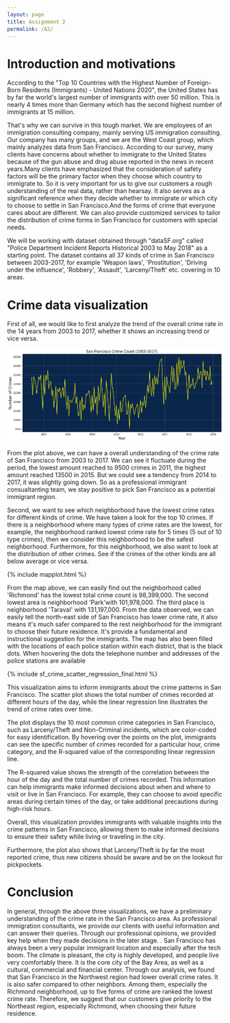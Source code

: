 ```yaml
---
layout: page
title: Assignment 2
permalink: /A2/
---
```


# Introduction and motivations

According to the "Top 10 Countries with the Highest Number of Foreign-Born Residents (Immigrants) - United Nations 2020", the United States has by far the world's largest number of immigrants with over 50 million. This is nearly 4 times more than Germany which has the second highest number of immigrants at 15 million. 

That's why we can survive in this tough market. We are employees of an immigration consulting company, mainly serving US immigration consulting. Our company has many groups, and we are the West Coast group, which mainly analyzes data from San Francisco. According to our survey, many clients have concerns about whether to immigrate to the United States because of the gun abuse and drug abuse reported in the news in recent years.Many clients have emphasized that the consideration of safety factors will be the primary factor when they choose which country to immigrate to. So it is very important for us to give our customers a rough understanding of the real data, rather than hearsay. It also serves as a significant reference when they decide whether to immigrate or which city to choose to settle in San Francisco.And the forms of crime that everyone cares about are different. We can also provide customized services to tailor the distribution of crime forms in San Francisco for customers with special needs.

We will be working with dataset obtained through "dataSF.org" called "Police Department Incident Reports Historical 2003 to May 2018" as a starting point. The dataset contains all 37 kinds of crime in San Francisco between 2003-2017, for example 'Weapon laws', 'Prostitution', 'Driving under the influence', 'Robbery', 'Assault', 'Larceny/Theft' etc. covering in 10 areas. 


# Crime data visualization

First of all, we would like to first analyze the trend of the overall crime rate in the 14 years from 2003 to 2017, whether it shows an increasing trend or vice versa.

![Book logo](/docs/assets/timeseries.png)

From the plot above, we can have a overall understanding of the crime rate of San Francisco from 2003 to 2017. We can see it fluctuate during the period, the lowest amount reached to 9500 crimes in 2011, the highest amount reached 13500 in 2015. But we could see a tendency from 2014 to 2017, it was slightly going down. So as a professional immigrant consualtanting team, we stay positive to pick San Francisco as a potential immigrant region.


Second, we want to see which neighborhood have the lowest crime rates for different kinds of crime. We have taken a look for the top 10 crimes. If there is a neighborhood where many types of crime rates are the lowest, for example, the neighborhood ranked lowest crime rate for 5 times (5 out of 10 type crimes), then we consider this neighborhood to be the safest neighborhood. Furthermore, for this neighborhood, we also want to look at the distribution of other crimes. See if the crimes of the other kinds are all below average or vice versa.

{% include mapplot.html %}

From the map above, we can easily find out the neighborhood called 'Richmond' has the lowest total crime count is 98,399,000. The second lowest area is neighborhood 'Park'with 101,978,000. The third place is neighborhood 'Taraval' with 131,197,000. From the data observed, we can easily tell the north-east side of San Francisco has lower crime rate, it also means it's much safer compared to the rest neighborhood for the immigrant to choose their future residence. It's provide a fundamental and instructional suggestion for the immigrants. The map has also been filled with the locations of each police station within each district, that is the black dots. When hoovering the dots the telephone number and addresses of the police stations are available


{% include sf_crime_scatter_regression_final.html %}


This visualization aims to inform immigrants about the crime patterns in San Francisco. The scatter plot shows the total number of crimes recorded at different hours of the day, while the linear regression line illustrates the trend of crime rates over time.

The plot displays the 10 most common crime categories in San Francisco, such as Larceny/Theft and Non-Criminal incidents, which are color-coded for easy identification. By hovering over the points on the plot, immigrants can see the specific number of crimes recorded for a particular hour, crime category, and the R-squared value of the corresponding linear regression line.

The R-squared value shows the strength of the correlation between the hour of the day and the total number of crimes recorded. This information can help immigrants make informed decisions about when and where to visit or live in San Francisco. For example, they can choose to avoid specific areas during certain times of the day, or take additional precautions during high-risk hours.

Overall, this visualization provides immigrants with valuable insights into the crime patterns in San Francisco, allowing them to make informed decisions to ensure their safety while living or traveling in the city.

Furthermore, the plot also shows that Larceny/Theft is by far the most reported crime, thus new citizens should be aware and be on the lookout for pickpockets. 



# Conclusion

In general, through the above three visualizations, we have a preliminary understanding of the crime rate in the San Francisco area. As professional immigration consultants, we provide our clients with useful information and can answer their queries. Through our professional opinions, we provided key help when they made decisions in the later stage. . San Francisco has always been a very popular immigrant location and especially after the tech boom. The climate is pleasant, the city is highly developed, and people live very comfortably there. It is the core city of the Bay Area, as well as a cultural, commercial and financial center. Through our analysis, we found that San Francisco in the Northwest region had lower overall crime rates. It is also safer compared to other neighbors. Among them, especially the Richmond neighborhood, up to five forms of crime are ranked the lowest crime rate. Therefore, we suggest that our customers give priority to the Northeast region, especially Richmond, when choosing their future residence.
